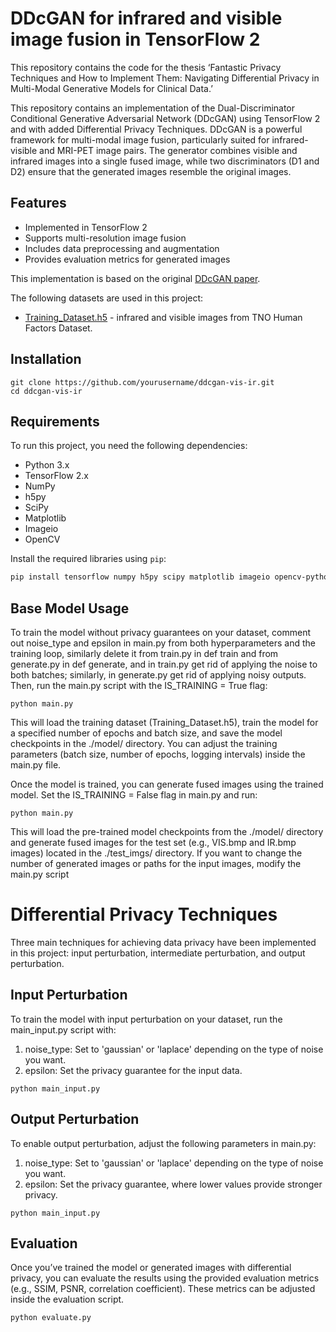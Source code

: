 # DDcGAN for infrared and visible image fusion in TensorFlow 2
This repository contains the code for the thesis ‘Fantastic Privacy Techniques and How to Implement Them: Navigating Differential Privacy in Multi-Modal Generative Models for Clinical Data.’ 

This repository contains an implementation of the Dual-Discriminator Conditional Generative Adversarial Network (DDcGAN) using TensorFlow 2 and with added Differential Privacy Techniques. DDcGAN is a powerful framework for multi-modal image fusion, particularly suited for infrared-visible and MRI-PET image pairs. The generator combines visible and infrared images into a single fused image, while two discriminators (D1 and D2) ensure that the generated images resemble the original images.

## Features
- Implemented in TensorFlow 2
- Supports multi-resolution image fusion
- Includes data preprocessing and augmentation
- Provides evaluation metrics for generated images

This implementation is based on the original [DDcGAN paper](https://ieeexplore.ieee.org/abstract/document/9031751).

The following datasets are used in this project:
- [Training_Dataset.h5](https://drive.google.com/file/d/1o-dhSphyyiqSHu9veiKWvxViZ_FSeZWJ/view?usp=share_link) - infrared and visible images from TNO Human Factors Dataset. 

## Installation

```
git clone https://github.com/yourusername/ddcgan-vis-ir.git
cd ddcgan-vis-ir
```
## Requirements

To run this project, you need the following dependencies:

- Python 3.x
- TensorFlow 2.x
- NumPy
- h5py
- SciPy
- Matplotlib
- Imageio
- OpenCV

Install the required libraries using `pip`:

```bash
pip install tensorflow numpy h5py scipy matplotlib imageio opencv-python
```

## Base Model Usage
To train the model without privacy guarantees on your dataset, comment out noise_type and epsilon in main.py from both hyperparameters and the training loop, similarly delete it from train.py in def train and from generate.py in def generate, and in train.py get rid of applying the noise to both batches; similarly, in generate.py get rid of applying noisy outputs.
Then, run the main.py script with the IS_TRAINING = True flag:
```
python main.py
```
This will load the training dataset (Training_Dataset.h5), train the model for a specified number of epochs and batch size, and save the model checkpoints in the ./model/ directory.
You can adjust the training parameters (batch size, number of epochs, logging intervals) inside the main.py file.

Once the model is trained, you can generate fused images using the trained model. Set the IS_TRAINING = False flag in main.py and run:
```
python main.py
```
This will load the pre-trained model checkpoints from the ./model/ directory and generate fused images for the test set (e.g., VIS.bmp and IR.bmp images) located in the ./test_imgs/ directory.
If you want to change the number of generated images or paths for the input images, modify the main.py script

# Differential Privacy Techniques
Three main techniques for achieving data privacy have been implemented in this project: input perturbation, intermediate perturbation, and output perturbation.

## Input Perturbation
To train the model with input perturbation on your dataset, run the main_input.py script with:
1. noise_type: Set to 'gaussian' or 'laplace' depending on the type of noise you want.
2. epsilon: Set the privacy guarantee for the input data.
```
python main_input.py
```

## Output Perturbation
To enable output perturbation, adjust the following parameters in main.py:
1. noise_type: Set to 'gaussian' or 'laplace' depending on the type of noise you want.
2. epsilon: Set the privacy guarantee, where lower values provide stronger privacy.
```
python main_input.py
```

## Evaluation
Once you’ve trained the model or generated images with differential privacy, you can evaluate the results using the provided evaluation metrics (e.g., SSIM, PSNR, correlation coefficient). These metrics can be adjusted inside the evaluation script.
```
python evaluate.py
```


